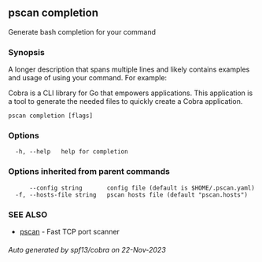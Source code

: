 ## pscan completion

Generate bash completion for your command

### Synopsis

A longer description that spans multiple lines and likely contains examples
and usage of using your command. For example:

Cobra is a CLI library for Go that empowers applications.
This application is a tool to generate the needed files
to quickly create a Cobra application.

```
pscan completion [flags]
```

### Options

```
  -h, --help   help for completion
```

### Options inherited from parent commands

```
      --config string       config file (default is $HOME/.pscan.yaml)
  -f, --hosts-file string   pscan hosts file (default "pscan.hosts")
```

### SEE ALSO

* [pscan](pscan.md)	 - Fast TCP port scanner

###### Auto generated by spf13/cobra on 22-Nov-2023
